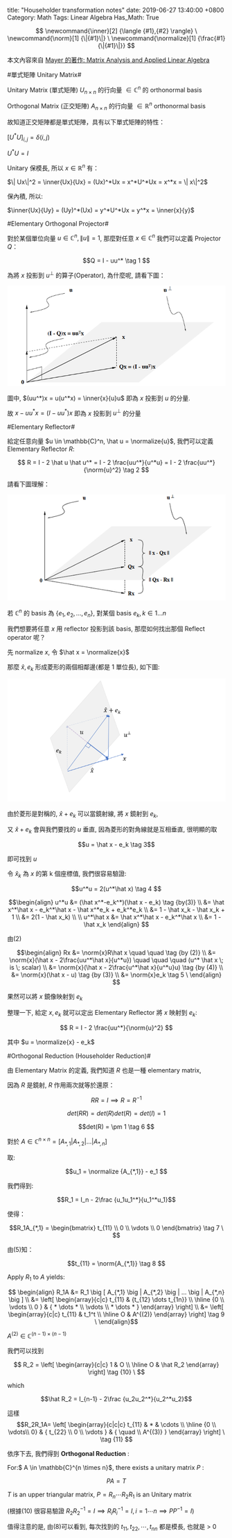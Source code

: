title: "Householder transformation notes"
date: 2019-06-27 13:40:00 +0800
Category: Math
Tags: Linear Algebra
Has_Math: True

$$ \newcommand{\inner}[2] {\langle {#1},{#2} \rangle} \
\newcommand{\norm}[1] {\|{#1}\|} \
\newcommand{\normalize}[1] {\frac{#1}{\|{#1}\|}} $$

本文內容來自 [Mayer 的著作: Matrix Analysis and Applied Linear Algebra](https://www.amazon.com/Matrix-analysis-applied-linear-algebra/dp/0898714540)

#單式矩陣 Unitary Matrix#

Unitary Matrix (單式矩陣) $U_{n \times n}$ 的行向量 $\in \mathbb{C}^n$ 的 orthonormal basis

Orthogonal Matrix (正交矩陣) $A_{n \times n}$ 的行向量 $\in \mathbb{R}^n$ orthonormal basis

故知道正交矩陣都是單式矩陣，具有以下單式矩陣的特性：

$[U^*U]_{i,j} = \delta(i,j)$

$U^*U = I$

Unitary 保模長, 所以 $x \in \mathbb{R}^n$ 有：

$\| Ux\|^2 = \inner{Ux}{Ux} = (Ux)^*Ux = x^*U^*Ux = x^*x =  \| x\|^2$

保內積, 所以:

$\inner{Ux}{Uy} = (Uy)^*(Ux) = y^*U^*Ux = y^*x = \inner{x}{y}$

#Elementary Orthogonal Projector#

對於某個單位向量 $u \in \mathbb{C}^n, \|u\| = 1$, 那麼對任意 $x \in \mathbb{C}^n$ 我們可以定義 Projector $Q$：

$$Q = I - uu^* \tag 1 $$

為將 $x$ 投影到 $u^\perp$ 的算子(Operator), 為什麼呢, 請看下圖：

![](/images/project_operator.png)

圖中, $(uu^*)x = u(u^*x) = \inner{x}{u}u$ 即為 $x$ 投影到 $u$ 的分量.

故 $x-uu^*x = (I-uu^*)x$ 即為 $x$ 投影到 $u^\perp$ 的分量

#Elementary Reflector#

給定任意向量 $u \in \mathbb{C}^n, \hat u = \normalize{u}$, 我們可以定義 Elementary Reflector $R$:

$$ R = I - 2 \hat u \hat u^* = I - 2 \frac{uu^*}{u^*u} = I - 2 \frac{uu^*}{\norm{u}^2} \tag 2 $$

請看下圖理解：

![](/images/reflect_operator.png)

若 $\mathbb{C}^n$ 的 basis 為 $\{e_1,e_2,...,e_n\}$, 對某個 basis $e_k,k \in 1...n$

我們想要將任意 $x$ 用 reflector 投影到該 basis, 那麼如何找出那個 Reflect operator 呢？

先 normalize $x$, 令 $\hat x = \normalize{x}$

那麼 $\hat x, e_k$ 形成菱形的兩個相鄰邊(都是 1 單位長), 如下圖:

![](/images/find_orthogonal_u.png)


由於菱形是對稱的, $\hat x + e_k$ 可以當鏡射線, 將 $x$ 鏡射到 $e_k$,

又 $\hat x + e_k$ 會與我們要找的 $u$ 垂直, 因為菱形的對角線就是互相垂直, 很明顯的取

$$u = \hat x - e_k \tag 3$$

即可找到 $u$

令 $\hat x_k$ 為 $x$ 的第 k 個座標值, 我們很容易驗證:

$$u^*u = 2(u^*\hat x) \tag 4 $$

$$\begin{align}
u^*u &= (\hat x^*-e_k^*)(\hat x - e_k) \tag {by(3)} \\
     &= \hat x^*\hat x - e_k^*\hat x - \hat x^*e_k + e_k^*e_k \\
	 &= 1 - \hat x_k - \hat x_k + 1 \\
	 &= 2(1 - \hat x_k)	 \\
	 \\
u^*\hat x &= \hat x^*\hat x - e_k^*\hat x \\
	 &= 1 - \hat x_k
\end{align} $$

由(2)

$$\begin{align}
Rx &= \norm{x}R\hat x  \quad \quad \tag {by (2)} \\
   &= \norm{x}(\hat x - 2\frac{uu^*\hat x}{u^*u}) \quad \quad \quad (u^* \hat x \; is \; scalar) \\
   &= \norm{x}(\hat x - 2\frac{u^*\hat x}{u^*u}u)  \tag {by (4)} \\
   &= \norm{x}(\hat x - u) \tag {by (3)} \\
   &= \norm{x}e_k \tag 5 \
\end{align}
$$

果然可以將 $x$ 鏡像映射到 $e_k$

整理一下, 給定 $x,e_k$ 就可以定出 Elementary Reflector 將 $x$ 映射到 $e_k$:

$$ R = I - 2 \frac{uu^*}{\norm{u}^2} $$

其中 $u = \normalize{x} - e_k$

#Orthogonal Reduction (Householder Reduction)#

由 Elementary Matrix 的定義, 我們知道 $R$ 也是一種 elementary matrix,

因為 $R$ 是鏡射, $R$ 作用兩次就等於還原：

$$RR = I \implies R = R^{-1}$$

$$det(RR) = det(R)det(R) =  det(I) = 1 $$

$$det(R) =  \pm 1
\tag 6 $$

對於 $A \in \mathbb{C}^{n \times n} = \big [ A_{*,1} \big | A_{*,2} \big | ... \big | A_{*,n} \big ]$

取:

$$u_1 = \normalize {A_{*,1}} - e_1 $$

我們得到:

$$R_1 = I_n - 2\frac {u_1u_1^*}{u_1^*u_1}$$

使得：

$$R_1A_{*,1} =
\begin{bmatrix}
    t_{11} \\
    0 \\
    \vdots \\
    0
\end{bmatrix}
\tag 7 \
$$

由(5)知：

$$t_{11} = \norm{A_{*,1}} \tag 8 $$

Apply $R_1$ to $A$ yields:

$$ \begin{align}
R_1A &= R_1 \big [ A_{*,1} \big | A_{*,2} \big | ... \big | A_{*,n} \big ] \\
	&= \left[
	   \begin{array}{c|c}
		   t_{11} & {t_{12} \dots t_{1n}} \\
		   \hline
		   {0 \\ \vdots \\ 0 } & { * \dots * \\ \vdots \\ * \dots * }
	   \end{array}
	   \right] \\
	&= \left[
		\begin{array}{c|c}
		t_{11} & t_1^t \\
		\hline
		O & A^{(2)}
		\end{array}
		\right]
		\tag 9 \
\end{align}$$

$A^{(2)} \in \mathbb{C}^{(n-1) \times (n-1)}$

我們可以找到

$$ R_2 =
\left[
\begin{array}{c|c}
1 & O \\
\hline
O & \hat R_2
\end{array}
\right]
\tag {10} \
$$

which

$$\hat R_2 = I_{n-1} - 2\frac {u_2u_2^*}{u_2^*u_2}$$

這樣
$$R_2R_1A=
\left[
\begin{array}{c|c|c}
t_{11} & * & \cdots \\
\hline
{0 \\ \vdots\\ 0}  & { t_{22} \\ 0 \\ \vdots } & { \quad \\ A^{(3)} }
\end{array}
\right] \
\tag {11} $$

依序下去, 我們得到 __Orthogonal Reduction__ :

For:$ A \in \mathbb{C}^{n \times n}$, there exists a unitary matrix $P$ :

$$PA=T$$

$T$ is an upper triangular matrix, $P = R_n \cdots R_2 R_1$ is an Unitary matrix

(根據(10) 很容易驗證 $R_2R_2^{-1} = I \implies R_iR_i^{-1} = I, i = 1 \cdots n \implies PP^{-1} = I$)

值得注意的是, 由(8)可以看到, 每次找到的 $t_{11}, t_{22}, \cdots , t_{nn}$ 都是模長, 也就是 > 0
